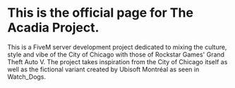 # This is the official page for The Acadia Project.
This is a FiveM server development project dedicated to mixing the culture, style and vibe of the City of Chicago with those of Rockstar Games' Grand Theft Auto V. The project takes inspiration from the City of Chicago itself as well as the fictional variant created by Ubisoft Montréal as seen in Watch_Dogs.
